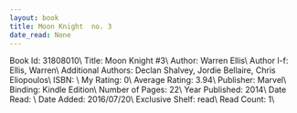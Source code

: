 ```yaml
---
layout: book
title: Moon Knight  no. 3
date_read: None
---
```


Book Id: 31808010\ 
Title: Moon Knight #3\ 
Author: Warren Ellis\ 
Author l-f: Ellis, Warren\ 
Additional Authors: Declan Shalvey, Jordie Bellaire, Chris Eliopoulos\ 
ISBN: \ 
My Rating: 0\ 
Average Rating: 3.94\ 
Publisher: Marvel\ 
Binding: Kindle Edition\ 
Number of Pages: 22\ 
Year Published: 2014\ 
Date Read: \ 
Date Added: 2016/07/20\ 
Exclusive Shelf: read\ 
Read Count: 1\ 


